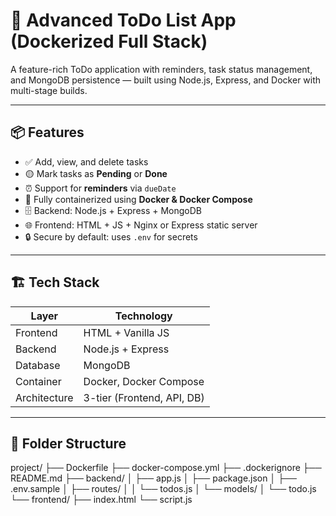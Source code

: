 # 📝 Advanced ToDo List App (Dockerized Full Stack)

A feature-rich ToDo application with reminders, task status management, and MongoDB persistence — built using Node.js, Express, and Docker with multi-stage builds.

---

## 📦 Features

- ✅ Add, view, and delete tasks
- 🟡 Mark tasks as **Pending** or **Done**
- ⏰ Support for **reminders** via `dueDate`
- 📂 Fully containerized using **Docker & Docker Compose**
- 🗄️ Backend: Node.js + Express + MongoDB
- 🌐 Frontend: HTML + JS + Nginx or Express static server
- 🔒 Secure by default: uses `.env` for secrets

---

## 🏗️ Tech Stack

| Layer      | Technology         |
|------------|--------------------|
| Frontend   | HTML + Vanilla JS  |
| Backend    | Node.js + Express  |
| Database   | MongoDB            |
| Container  | Docker, Docker Compose |
| Architecture | 3-tier (Frontend, API, DB) |

---

## 🧱 Folder Structure


project/
├── Dockerfile
├── docker-compose.yml
├── .dockerignore
├── README.md
├── backend/
│ ├── app.js
│ ├── package.json
│ ├── .env.sample
│ ├── routes/
│ │ └── todos.js
│ └── models/
│ └── todo.js
└── frontend/
├── index.html
└── script.js

